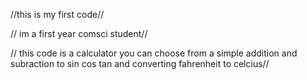 //this is my first code//


// im a first year comsci student//

// this code is a calculator you can choose from a simple addition and subraction to sin cos tan and converting fahrenheit to celcius//
